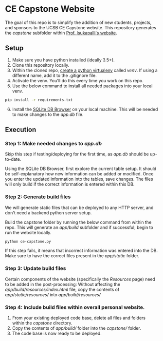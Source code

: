 # CE Capstone Website

The goal of this repo is to simplify the addition of new students, projects, and sponsors to the UCSB CE Capstone website.
This repository generates the *capstone* subfolder within [Prof. Isukapalli's website](https://www.ece.ucsb.edu/~yoga/).

## Setup

1. Make sure you have python installed (ideally 3.5+).
2. Clone this repository locally.
3. Within the cloned repo, [create a python virtualenv](https://sourabhbajaj.com/mac-setup/Python/virtualenv.html) called *venv*. If using a different name, add it to the .gitignore file.
4. Activate the venv. You'll do this every time you work on this repo.
5. Use the below command to install all needed packages into your local venv.
```bash
pip install -r requirements.txt
```
6. Install the [SQLite DB Browser](https://sqlitebrowser.org/) on your local machine. This will be needed to make changes to the *app.db* file.

## Execution

### Step 1: Make needed changes to *app.db*
Skip this step if testing/deploying for the first time, as *app.db* should be up-to-date.

Using the SQLite DB Browser, first explore the current table setup. It should be self-explanatory how new information can be added or modified. Once you enter the updated information into the tables, save changes. The files will only build if the correct information is entered within this DB.

### Step 2: Generate build files
We will generate static files that can be deployed to any HTTP server, and don't need a backend python server setup.

Build the capstone folder by running the below command from within the repo. This will generate an *app/build* subfolder and if successful, begin to run the website locally.
```bash
python ce-capstone.py
```
If this step fails, it means that incorrect information was entered into the DB. Make sure to have the correct files present in the *app/static* folder.

### Step 3: Update build files
Certain components of the website (specifically the *Resources* page) need to be added in the post-processing: Without affecting the *app/build/resources/index.html* file, copy the contents of *app/static/resources/* into *app/build/resources/* 

### Step 4: Include build files within overall personal website.
1. From your existing deployed code base, delete all files and folders within the *capstone* directory.
2. Copy the contents of *app/build/* folder into the *capstone/* folder.
3. The code base is now ready to be deployed.
